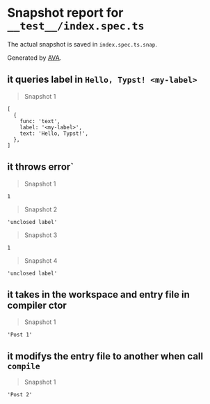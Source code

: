 # Snapshot report for `__test__/index.spec.ts`

The actual snapshot is saved in `index.spec.ts.snap`.

Generated by [AVA](https://avajs.dev).

## it queries label in `Hello, Typst! <my-label>`

> Snapshot 1

    [
      {
        func: 'text',
        label: '<my-label>',
        text: 'Hello, Typst!',
      },
    ]

## it throws error`

> Snapshot 1

    1

> Snapshot 2

    'unclosed label'

> Snapshot 3

    1

> Snapshot 4

    'unclosed label'

## it takes in the workspace and entry file in compiler ctor

> Snapshot 1

    'Post 1'

## it modifys the entry file to another when call `compile`

> Snapshot 1

    'Post 2'
